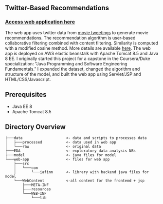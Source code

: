 ## Twitter-Based Recommendations

### [Access web application here](http://mov-rec.us-west-1.elasticbeanstalk.com/)

The web app uses twitter data from [movie tweetings](https://github.com/sidooms/MovieTweetings) to generate movie recommendations. The recommendation algorithm is user-based collaborative filtering combined with content filtering. Similarity is computed with a modified cosine method. More details are available [here](http://mov-rec.us-west-1.elasticbeanstalk.com/algorithm.html). The web app is deployed on AWS elastic beanstalk with Apache Tomcat 8.5 and Java 8 EE. I originally started this project for a capstone in the Coursera/Duke specialization: "Java Programming and Software Engineering Fundamentals." I expanded the dataset, changed the algorithm and structure of the model, and built the web app using Servlet/JSP and HTML/CSS/Javascript.

## Prerequisites

- Java EE 8
- Apache Tomcat 8.5

## Directory Overview

```
├───data                    <- data and scripts to processes data
│   ├───processed           <- data used in web app
│   └───raw                 <- original data
├───EDA                     <- exploratory data analysis NBs
├───model                   <- java files for model
└───web-app                 <- files for web app
    ├───src			
    │   └───com
    │       └───iafinn      <- library with backend java files for model
    └───WebContent          <-all content for the frontend + jsp
        ├───META-INF
        ├───resources
        └───WEB-INF
            └───lib 
```
